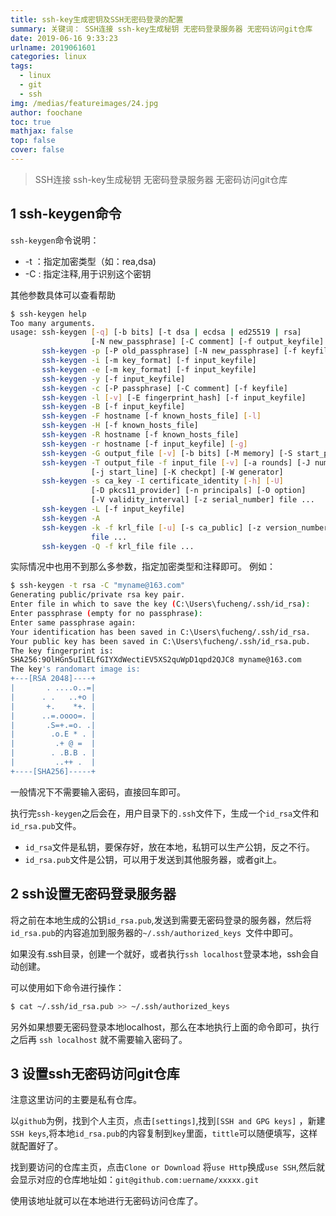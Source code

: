 ```yaml
---
title: ssh-key生成密钥及SSH无密码登录的配置
summary: 关键词： SSH连接 ssh-key生成秘钥 无密码登录服务器 无密码访问git仓库
date: 2019-06-16 9:33:23
urlname: 2019061601
categories: linux
tags:
  - linux
  - git
  - ssh
img: /medias/featureimages/24.jpg 
author: foochane
toc: true 
mathjax: false
top: false 
cover: false
---
```


>SSH连接 ssh-key生成秘钥 无密码登录服务器 无密码访问git仓库

<!-- 
文章作者：[foochane](https://foochane.cn/) 

原文链接：[https://foochane.cn/article/2019061601.html](https://foochane.cn/article/2019061601.html)  
-->




## 1 ssh-keygen命令

`ssh-keygen`命令说明：
- -t ：指定加密类型（如：rea,dsa)
- -C : 指定注释,用于识别这个密钥



其他参数具体可以查看帮助
```bash
$ ssh-keygen help
Too many arguments.
usage: ssh-keygen [-q] [-b bits] [-t dsa | ecdsa | ed25519 | rsa]
                  [-N new_passphrase] [-C comment] [-f output_keyfile]
       ssh-keygen -p [-P old_passphrase] [-N new_passphrase] [-f keyfile]
       ssh-keygen -i [-m key_format] [-f input_keyfile]
       ssh-keygen -e [-m key_format] [-f input_keyfile]
       ssh-keygen -y [-f input_keyfile]
       ssh-keygen -c [-P passphrase] [-C comment] [-f keyfile]
       ssh-keygen -l [-v] [-E fingerprint_hash] [-f input_keyfile]
       ssh-keygen -B [-f input_keyfile]
       ssh-keygen -F hostname [-f known_hosts_file] [-l]
       ssh-keygen -H [-f known_hosts_file]
       ssh-keygen -R hostname [-f known_hosts_file]
       ssh-keygen -r hostname [-f input_keyfile] [-g]
       ssh-keygen -G output_file [-v] [-b bits] [-M memory] [-S start_point]
       ssh-keygen -T output_file -f input_file [-v] [-a rounds] [-J num_lines]
                  [-j start_line] [-K checkpt] [-W generator]
       ssh-keygen -s ca_key -I certificate_identity [-h] [-U]
                  [-D pkcs11_provider] [-n principals] [-O option]
                  [-V validity_interval] [-z serial_number] file ...
       ssh-keygen -L [-f input_keyfile]
       ssh-keygen -A
       ssh-keygen -k -f krl_file [-u] [-s ca_public] [-z version_number]
                  file ...
       ssh-keygen -Q -f krl_file file ...
```	   
实际情况中也用不到那么多参数，指定加密类型和注释即可。
例如：
```bash
$ ssh-keygen -t rsa -C "myname@163.com"
Generating public/private rsa key pair.
Enter file in which to save the key (C:\Users\fucheng/.ssh/id_rsa):
Enter passphrase (empty for no passphrase):
Enter same passphrase again:
Your identification has been saved in C:\Users\fucheng/.ssh/id_rsa.
Your public key has been saved in C:\Users\fucheng/.ssh/id_rsa.pub.
The key fingerprint is:
SHA256:9OlHGn5uIlELfGIYXdWectiEV5XS2quWpD1qpd2QJC8 myname@163.com
The key's randomart image is:
+---[RSA 2048]----+
|       . ....o..=|
|      . .   ..+o |
|       +.    *+. |
|      ..=.oooo=. |
|       .S=+.=o. .|
|        .o.E * . |
|         .+ @ =  |
|        . .B.B . |
|         ..++ .  |
+----[SHA256]-----+
```
一般情况下不需要输入密码，直接回车即可。

执行完`ssh-keygen`之后会在，用户目录下的`.ssh`文件下，生成一个`id_rsa`文件和`id_rsa.pub`文件。
- `id_rsa`文件是私钥，要保存好，放在本地，私钥可以生产公钥，反之不行。
- `id_rsa.pub`文件是公钥，可以用于发送到其他服务器，或者git上。
	   
## 2 ssh设置无密码登录服务器

将之前在本地生成的公钥`id_rsa.pub`,发送到需要无密码登录的服务器，然后将`id_rsa.pub`的内容追加到服务器的`~/.ssh/authorized_keys `文件中即可。

如果没有.ssh目录，创建一个就好，或者执行`ssh localhost`登录本地，ssh会自动创建。

可以使用如下命令进行操作：
```bash
$ cat ~/.ssh/id_rsa.pub >> ~/.ssh/authorized_keys 
```

另外如果想要无密码登录本地localhost，那么在本地执行上面的命令即可，执行之后再 `ssh localhost` 就不需要输入密码了。


## 3 设置ssh无密码访问git仓库

注意这里访问的主要是私有仓库。

以`github`为例，找到个人主页，点击`[settings]`,找到`[SSH and GPG keys]` ，新建`SSH keys`,将本地`id_rsa.pub`的内容复制到`key`里面，`tittle`可以随便填写，这样就配置好了。

找到要访问的仓库主页，点击`Clone or Download` 将`use Http`换成`use SSH`,然后就会显示对应的仓库地址如：`git@github.com:uername/xxxxx.git`

使用该地址就可以在本地进行无密码访问仓库了。


